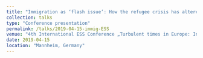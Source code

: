 ```yaml
---
title: "Immigration as ‘flash issue’: How the refugee crisis has altered electoral behavior in Europe"
collection: talks
type: "Conference presentation"
permalink: /talks/2019-04-15-immig-ESS
venue: "4th International ESS Conference „Turbulent times in Europe: Instability, insecurity and inequality“"
date: 2019-04-15
location: "Mannheim, Germany"
---
```

